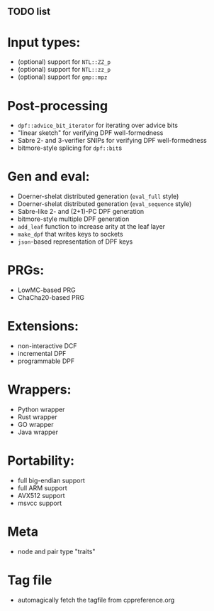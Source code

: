 ## TODO list

# Input types:
  - (optional) support for `NTL::ZZ_p`
  - (optional) support for `NTL::zz_p`
  - (optional) support for `gmp::mpz`

# Post-processing
  - `dpf::advice_bit_iterator` for iterating over advice bits
  - "linear sketch" for verifying DPF well-formedness
  - Sabre 2- and 3-verifier SNIPs for verifying DPF well-formedness
  - bitmore-style splicing for `dpf::bit`s

# Gen and eval:
  - Doerner-shelat distributed generation (`eval_full` style)
  - Doerner-shelat distributed generation (`eval_sequence` style)
  - Sabre-like 2- and (2+1)-PC DPF generation
  - bitmore-style multiple DPF generation
  - `add_leaf` function to increase arity at the leaf layer
  - `make_dpf` that writes keys to sockets
  - `json`-based representation of DPF keys

# PRGs:
  - LowMC-based PRG
  - ChaCha20-based PRG

# Extensions:
  - non-interactive DCF
  - incremental DPF
  - programmable DPF

# Wrappers:
  - Python wrapper
  - Rust wrapper
  - GO wrapper
  - Java wrapper

# Portability:
  - full big-endian support
  - full ARM support
  - AVX512 support
  - msvcc support

# Meta
  - node and pair type "traits"

# Tag file
  - automagically fetch the tagfile from cppreference.org